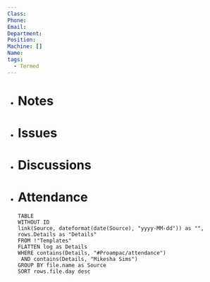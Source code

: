 ```yaml
---
Class: 
Phone: 
Email: 
Department: 
Position: 
Machine: []
Name: 
tags:
  - Termed
---
```

- # Notes
- # Issues
- # Discussions
- # Attendance
  
  ```dataview
  TABLE
  WITHOUT ID
  link(Source, dateformat(date(Source), "yyyy-MM-dd")) as "",
  rows.Details as "Details"
  FROM !"Templates"
  FLATTEN log as Details
  WHERE contains(Details, "#Proampac/attendance")
   AND contains(Details, "Mikesha Sims")
  GROUP BY file.name as Source
  SORT rows.file.day desc
  ```